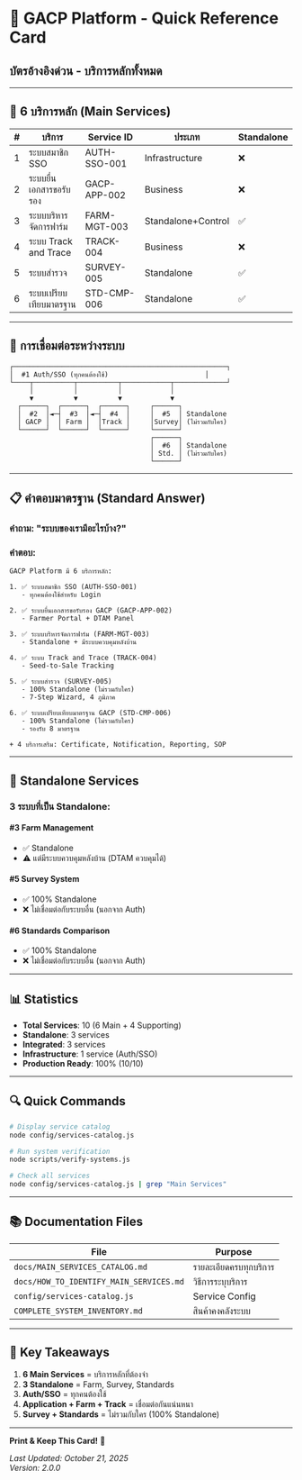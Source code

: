 # 📇 GACP Platform - Quick Reference Card
## บัตรอ้างอิงด่วน - บริการหลักทั้งหมด

---

## 🎯 6 บริการหลัก (Main Services)

| # | บริการ | Service ID | ประเภท | Standalone |
|---|--------|-----------|--------|------------|
| 1 | ระบบสมาชิก SSO | AUTH-SSO-001 | Infrastructure | ❌ |
| 2 | ระบบยื่นเอกสารขอรับรอง | GACP-APP-002 | Business | ❌ |
| 3 | ระบบบริหารจัดการฟาร์ม | FARM-MGT-003 | Standalone+Control | ✅ |
| 4 | ระบบ Track and Trace | TRACK-004 | Business | ❌ |
| 5 | ระบบสำรวจ | SURVEY-005 | Standalone | ✅ |
| 6 | ระบบเปรียบเทียบมาตรฐาน | STD-CMP-006 | Standalone | ✅ |

---

## 🔗 การเชื่อมต่อระหว่างระบบ

```
┌─────────────────────────────────────────────────────┐
│  #1 Auth/SSO (ทุกคนต้องใช้)                        │
└────┬──────────┬──────────┬────────────┬─────────────┘
     │          │          │            │
     ▼          ▼          ▼            ▼
  ┌──────┐  ┌──────┐  ┌──────┐     ┌──────┐
  │  #2  │◄─┤  #3  │◄─┤  #4  │     │  #5  │ Standalone
  │ GACP │  │ Farm │  │Track │     │Survey│ (ไม่รวมกับใคร)
  └──────┘  └──────┘  └──────┘     └──────┘
                                   ┌──────┐
                                   │  #6  │ Standalone
                                   │ Std. │ (ไม่รวมกับใคร)
                                   └──────┘
```

---

## 📋 คำตอบมาตรฐาน (Standard Answer)

### **คำถาม**: "ระบบของเรามีอะไรบ้าง?"

### **คำตอบ**:
```
GACP Platform มี 6 บริการหลัก:

1. ✅ ระบบสมาชิก SSO (AUTH-SSO-001)
   - ทุกคนต้องใช้สำหรับ Login

2. ✅ ระบบยื่นเอกสารขอรับรอง GACP (GACP-APP-002)
   - Farmer Portal + DTAM Panel

3. ✅ ระบบบริหารจัดการฟาร์ม (FARM-MGT-003)
   - Standalone + มีระบบควบคุมหลังบ้าน

4. ✅ ระบบ Track and Trace (TRACK-004)
   - Seed-to-Sale Tracking

5. ✅ ระบบสำรวจ (SURVEY-005)
   - 100% Standalone (ไม่รวมกับใคร)
   - 7-Step Wizard, 4 ภูมิภาค

6. ✅ ระบบเปรียบเทียบมาตรฐาน GACP (STD-CMP-006)
   - 100% Standalone (ไม่รวมกับใคร)
   - รองรับ 8 มาตรฐาน

+ 4 บริการเสริม: Certificate, Notification, Reporting, SOP
```

---

## 🎯 Standalone Services

### **3 ระบบที่เป็น Standalone:**

#### **#3 Farm Management** 
- ✅ Standalone
- ⚠️ แต่มีระบบควบคุมหลังบ้าน (DTAM ควบคุมได้)

#### **#5 Survey System**
- ✅ 100% Standalone
- ❌ ไม่เชื่อมต่อกับระบบอื่น (นอกจาก Auth)

#### **#6 Standards Comparison**
- ✅ 100% Standalone  
- ❌ ไม่เชื่อมต่อกับระบบอื่น (นอกจาก Auth)

---

## 📊 Statistics

- **Total Services**: 10 (6 Main + 4 Supporting)
- **Standalone**: 3 services
- **Integrated**: 3 services
- **Infrastructure**: 1 service (Auth/SSO)
- **Production Ready**: 100% (10/10)

---

## 🔍 Quick Commands

```bash
# Display service catalog
node config/services-catalog.js

# Run system verification
node scripts/verify-systems.js

# Check all services
node config/services-catalog.js | grep "Main Services"
```

---

## 📚 Documentation Files

| File | Purpose |
|------|---------|
| `docs/MAIN_SERVICES_CATALOG.md` | รายละเอียดครบทุกบริการ |
| `docs/HOW_TO_IDENTIFY_MAIN_SERVICES.md` | วิธีการระบุบริการ |
| `config/services-catalog.js` | Service Config |
| `COMPLETE_SYSTEM_INVENTORY.md` | สินค้าคงคลังระบบ |

---

## 🚀 Key Takeaways

1. **6 Main Services** = บริการหลักที่ต้องจำ
2. **3 Standalone** = Farm, Survey, Standards
3. **Auth/SSO** = ทุกคนต้องใช้
4. **Application + Farm + Track** = เชื่อมต่อกันแน่นหนา
5. **Survey + Standards** = ไม่รวมกับใคร (100% Standalone)

---

**Print & Keep This Card!** 📌

*Last Updated: October 21, 2025*  
*Version: 2.0.0*
